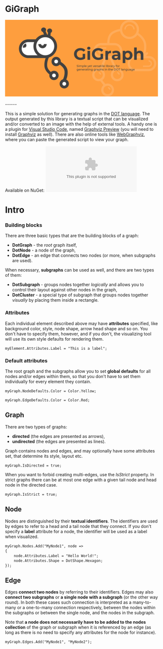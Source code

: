 # GiGraph

<p align="center">
  <img src="/Assets/social-preview.png">
</p>
------

This is a simple solution for generating graphs in the [DOT language](https://en.wikipedia.org/wiki/DOT_(graph_description_language)). The output generated by this library is a textual script that can be visualized and/or converted to an image with the help of external tools. A handy one is a plugin for [Visual Studio Code](https://code.visualstudio.com/), named [Graphviz Preview]("https://marketplace.visualstudio.com/items?itemName=EFanZh.graphviz-preview") (you will need to install [Graphviz]("https://www.graphviz.org/download") as well). There are also online tools like [WebGraphviz]("http://www.webgraphviz.com"), where you can paste the generated script to view your graph.



Available on NuGet: [![#](https://img.shields.io/nuget/v/GiGraph.Dot)](https://www.nuget.org/packages/GiGraph.Dot/)



# Intro

### Building blocks

There are three basic types that are the building blocks of a graph:

- **DotGraph** - the *root* graph itself,
- **DotNode** - a node of the graph,
- **DotEdge** - an edge that connects two nodes (or more, when subgraphs are used).

When necessary, **subgraphs** can be used as well, and there are two types of them:

- **DotSubgraph** - groups nodes together *logically* and allows you to control their layout against other nodes in the graph,
- **DotCluster** - a special type of subgraph that groups nodes together *visually* by placing them inside a rectangle.



### Attributes

Each individual element described above may have **attributes** specified, like background color, style, node shape, arrow head shape and so on. You don't have to specify them, however, and if you don't, the visualizing tool will use its own style defaults for rendering them.

```
myElement.Attributes.Label = "This is a label";
```



### Default attributes

The root graph and the subgraphs allow you to set **global defaults** for all nodes and/or edges within them, so that you don't have to set them individually for every element they contain.

```
myGraph.NodeDefaults.Color = Color.Yellow;
```

```
myGraph.EdgeDefaults.Color = Color.Red;
```



## Graph

There are two types of graphs:

- **directed** (the edges are presented as arrows),
- **undirected** (the edges are presented as lines).

Graph contains nodes and edges, and may optionally have some attributes set, that determine its style, layout etc.

```
myGraph.IsDirected = true;
```

When you want to forbid creating multi-edges, use the *IsStrict* property. In strict graphs there can be at most one edge with a given tail node and head node in the directed case.

```
myGraph.IsStrict = true;
```



## Node

Nodes are distinguished by their **textual identifiers**. The identifiers are used by edges to refer to a head and a tail node that they connect. If you don't specify a **label** attribute for a node, the identifier will be used as a label when visualized.

```
myGraph.Nodes.Add("MyNode1", node =>
{
    node.Attributes.Label = "Hello World!";
    node.Attributes.Shape = DotShape.Hexagon;
});
```



## Edge

Edges **connect two nodes** by referring to their identifiers. Edges may also **connect two subgraphs** or **a single node with a subgraph** (or the other way round). In both these cases such connection is interpreted as a many-to-many or a one-to-many connection respectively, between the nodes within the subgraphs or between the single node, and the nodes in the subgraph.

Note that **a node does not necessarily have to be added to the nodes collection** of the graph or subgraph when it is referenced by an edge (as long as there is no need to specify any attributes for the node for instance).

```
myGraph.Edges.Add("MyNode1", "MyNode2");
```

